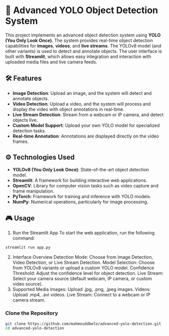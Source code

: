 # 🚀 Advanced YOLO Object Detection System

This project implements an advanced object detection system using **YOLO (You Only Look Once)**. The system provides real-time object detection capabilities for **images**, **videos**, and **live streams**. The YOLOv8 model (and other variants) is used to detect and annotate objects. The user interface is built with **Streamlit**, which allows easy integration and interaction with uploaded media files and live camera feeds.

## 🛠️ Features

- **Image Detection**: Upload an image, and the system will detect and annotate objects.
- **Video Detection**: Upload a video, and the system will process and display the video with object annotations in real-time.
- **Live Stream Detection**: Stream from a webcam or IP camera, and detect objects live.
- **Custom Model Support**: Upload your own YOLO model for specialized detection tasks.
- **Real-time Annotation**: Annotations are displayed directly on the video frames.

## ⚙️ Technologies Used

- **YOLOv8 (You Only Look Once)**: State-of-the-art object detection model.
- **Streamlit**: A framework for building interactive web applications.
- **OpenCV**: Library for computer vision tasks such as video capture and frame manipulation.
- **PyTorch**: Framework for training and inference with YOLO models.
- **NumPy**: Numerical operations, particularly for image processing.

## 🎮 Usage
1. Run the Streamlit App
To start the web application, run the following command:

```bash 
streamlit run app.py
```
2. Interface Overview
Detection Mode: Choose from Image Detection, Video Detection, or Live Stream Detection.
Model Selection: Choose from YOLOv8 variants or upload a custom YOLO model.
Confidence Threshold: Adjust the confidence level for object detection.
Live Stream: Select your camera source (default webcam, IP camera, or custom video source).
3. Supported Media
Images: Upload .jpg, .png, .jpeg images.
Videos: Upload .mp4, .avi videos.
Live Stream: Connect to a webcam or IP camera stream.


### Clone the Repository

```bash
git clone https://github.com/mahmouddbelo/advanced-yolo-detection.git
cd advanced-yolo-detection
```
